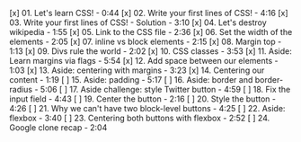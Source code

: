 [x] 01. Let's learn CSS! - 0:44
[x] 02. Write your first lines of CSS! - 4:16
[x] 03. Write your first lines of CSS! - Solution - 3:10
[x] 04. Let's destroy wikipedia - 1:55
[x] 05. Link to the CSS file - 2:36
[x] 06. Set the width of the elements - 2:05
[x] 07. inline vs block elements - 2:15
[x] 08. Margin top - 1:13
[x] 09. Divs rule the world - 2:02
[x] 10. CSS classes - 3:53
[x] 11. Aside: Learn margins via flags - 5:54
[x] 12. Add space between our elements - 1:03
[x] 13. Aside: centering with margins - 3:23
[x] 14. Centering our content - 1:19
[ ] 15. Aside: padding - 5:17
[ ] 16. Aside: border and border-radius - 5:06
[ ] 17. Aside challenge: style Twitter button - 4:59
[ ] 18. Fix the input field - 4:43
[ ] 19. Center the button - 2:16
[ ] 20. Style the button - 4:26
[ ] 21. Why we can't have two block-level buttons - 4:25
[ ] 22. Aside: flexbox - 3:40
[ ] 23. Centering both buttons with flexbox - 2:52
[ ] 24. Google clone recap - 2:04